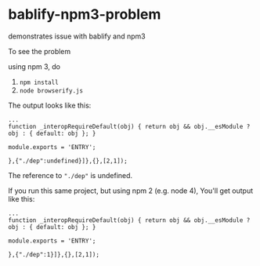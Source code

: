 # bablify-npm3-problem
demonstrates issue with bablify and npm3

To see the problem

using npm 3, do 
1. `npm install`
2. `node browserify.js`

The output looks like this:

```
...
function _interopRequireDefault(obj) { return obj && obj.__esModule ? obj : { default: obj }; }

module.exports = 'ENTRY';

},{"./dep":undefined}]},{},[2,1]);
```

The reference to `"./dep"` is undefined. 

If you run this same project, but using npm 2 (e.g. node 4), You'll get output like this:

```
...
function _interopRequireDefault(obj) { return obj && obj.__esModule ? obj : { default: obj }; }

module.exports = 'ENTRY';

},{"./dep":1}]},{},[2,1]);
```
